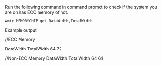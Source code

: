 Run the following command in command promot to check if the system you are on has ECC memory of not. 

``wmic MEMORYCHIP get DataWidth,TotalWidth``

Example output 

//ECC Memory

DataWidth  TotalWidth
64         72

//Non-ECC Memory
DataWidth  TotalWidth
64         64
